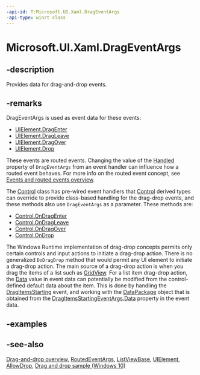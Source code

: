 ```yaml
---
-api-id: T:Microsoft.UI.Xaml.DragEventArgs
-api-type: winrt class
---
```


<!-- Class syntax.
public class DragEventArgs : Microsoft.UI.Xaml.RoutedEventArgs, Microsoft.UI.Xaml.IDragEventArgs, Microsoft.UI.Xaml.IDragEventArgs2, Microsoft.UI.Xaml.IDragEventArgs3
-->

# Microsoft.UI.Xaml.DragEventArgs

## -description

Provides data for drag-and-drop events.

## -remarks

DragEventArgs is used as event data for these events:

+ [UIElement.DragEnter](uielement_dragenter.md)
+ [UIElement.DragLeave](uielement_dragleave.md)
+ [UIElement.DragOver](uielement_dragover.md)
+ [UIElement.Drop](uielement_drop.md)

These events are routed events. Changing the value of the [Handled](drageventargs_handled.md) property of `DragEventArgs` from an event handler can influence how a routed event behaves. For more info on the routed event concept, see [Events and routed events overview](/windows/uwp/xaml-platform/events-and-routed-events-overview).

The [Control](../microsoft.ui.xaml.controls/control.md) class has pre-wired event handlers that [Control](../microsoft.ui.xaml.controls/control.md) derived types can override to provide class-based handling for the drag-drop events, and these methods also use `DragEventArgs` as a parameter. These methods are:

+ [Control.OnDragEnter](../microsoft.ui.xaml.controls/control_ondragenter_1145537454.md)
+ [Control.OnDragLeave](../microsoft.ui.xaml.controls/control_ondragleave_1870191881.md)
+ [Control.OnDragOver](../microsoft.ui.xaml.controls/control_ondragover_1632752949.md)
+ [Control.OnDrop](../microsoft.ui.xaml.controls/control_ondrop_1937221154.md)

The Windows Runtime implementation of drag-drop concepts permits only certain controls and input actions to initiate a drag-drop action. There is no generalized `DoDragDrop` method that would permit any UI element to initiate a drag-drop action. The main source of a drag-drop action is when you drag the items of a list such as [GridView](../microsoft.ui.xaml.controls/gridview.md). For a list item drag-drop action, the [Data](drageventargs_data.md) value in event data can potentially be modified from the control-defined default data about the item. This is done by handling the [DragItemsStarting](../microsoft.ui.xaml.controls/listviewbase_dragitemsstarting.md) event, and working with the [DataPackage](/uwp/api/windows.applicationmodel.datatransfer.datapackage) object that is obtained from the [DragItemsStartingEventArgs.Data](../microsoft.ui.xaml.controls/dragitemsstartingeventargs_data.md) property in the event data.

## -examples

## -see-also

[Drag-and-drop overview](/windows/apps/design/input/drag-and-drop), [RoutedEventArgs](routedeventargs.md), [ListViewBase](../microsoft.ui.xaml.controls/listviewbase.md), [UIElement](uielement.md), [AllowDrop](uielement_allowdrop.md), [Drag and drop sample (Windows 10)](https://github.com/Microsoft/Windows-universal-samples/tree/master/Samples/XamlDragAndDrop)
